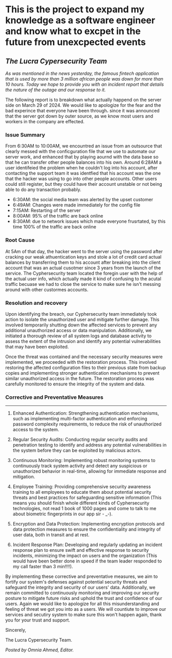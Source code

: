 # This is the project to expand my knowledge as a software engineer and know what to excpet in the future from unexcpected events #

*The Lucra Cypersecurity Team*
---
*As was mentioned in the news yesterday, the famous fintech application that is used by more than 3 million african people was down for more than 10 hours. Today we hope to provide you with an incident report that details the nature of the outage and our response to it.*

The following report is to breakdown what actually happend on the server side on March 29 of 2024. We would like to apologize for the fear and the bad experince that everyone have been through، since it was announced that the server got down by outer source, as we know most users and workers in the company are effected.

### Issue Summary ###
From 6:30AM to 10:00AM, we encountred an issue from an outsource that clearly messed with the conficguration file that we use to automate our server work, and enhanced that by playing aournd with the data base so that he can transfer other people balances into his own. Around 6:28AM a user identifeied the problem when he couldn't log into his account, after contacting the support team it was identfied that his account was the one that the hacker was using to go into other people accounts. Other users could still register, but they could have their account unstable or not being able to do any transaction probably.
- 6:30AM: the social media team was alerted by the upset customer
- 6:49AM: Changes were made immediately for the config file
- 7:15AM: Restarting of the server
- 8:00AM: 95% of the traffic are back online
- 8:30AM: due to network issues which made everyone frusrtated, by this time 100% of the traffic are back online

### Root Cause ###
At 5Am of that day, the hacker went to the server using the password after cracking our weak athuentication keys and stole a lot of credit card actual balances by transferring them to his account after breaking into the client account that was an actual cusotmer since 3 years from the launch of the service. The Cyphersecurity team located the foregin user with the help of the actual user info, which actually made it kind of confusing to the acutal traffic becuase we had to close the service to make sure he isn't messing around with other custormes accounts.
### Resolution and recovery ###
Upon identifying the breach, our Cyphersecurity team immediately took action to isolate the unauthorized user and mitigate further damage. This involved temporarily shutting down the affected services to prevent any additional unauthorized access or data manipulation. Additionally, we initiated a thorough review of all system logs and database activity to assess the extent of the intrusion and identify any potential vulnerabilities that may have been exploited.

Once the threat was contained and the necessary security measures were implemented, we proceeded with the restoration process. This involved restoring the affected configuration files to their previous state from backup copies and implementing stronger authentication mechanisms to prevent similar unauthorized access in the future. The restoration process was carefully monitored to ensure the integrity of the system and data.
### Corrective and Preventative Measures ###
---
1. Enhanced Authentication: Strengthening authentication mechanisms, such as implementing multi-factor authentication and enforcing password complexity requirements, to reduce the risk of unauthorized access to the system.

2. Regular Security Audits: Conducting regular security audits and penetration testing to identify and address any potential vulnerabilities in the system before they can be exploited by malicious actors.

3. Continuous Monitoring: Implementing robust monitoring systems to continuously track system activity and detect any suspicious or unauthorized behavior in real-time, allowing for immediate response and mitigation.

4. Employee Training: Providing comprehensive security awareness training to all employees to educate them about potential security threats and best practices for safeguarding sensitive information (This means you should finish whole different kinds of Cyphersecurity technologies, not read 1 book of 1000 pages and come to talk to me about biometric fingerprints in our app sir - _-).

5. Encryption and Data Protection: Implementing encryption protocols and data protection measures to ensure the confidentiality and integrity of user data, both in transit and at rest.

6. Incident Response Plan: Developing and regularly updating an incident response plan to ensure swift and effective response to security incidents, minimizing the impact on users and the organization (This would have been better done in speed if the team leader responded to my call faster than 3 min!!!!).

By implementing these corrective and preventative measures, we aim to fortify our system's defenses against potential security threats and safeguard the integrity and security of our users' data. Additionally, we remain committed to continuously monitoring and improving our security posture to mitigate future risks and uphold the trust and confidence of our users. Again we would like to apologize for all this misunderstanding and feeling of threat we got you into as a users. We will countiute to improve our services and secutiry system to make sure this won't happen again, thank you for your trust and support.

Sincerely,

The Lucra Cypersecurity Team.

*Posted by Omnia Ahmed, Editor.*
